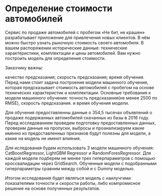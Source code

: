 # Определение стоимости автомобилей
Сервис по продаже автомобилей с пробегом «Не бит, не крашен» разрабатывает приложение для привлечения новых клиентов. В нём можно быстро узнать рыночную стоимость своего автомобиля. В вашем распоряжении исторические данные: технические характеристики, комплектации и цены автомобилей. Вам нужно построить модель для определения стоимости.

Заказчику важны:

качество предсказания;
скорость предсказания;
время обучения.
Перед нами стоит задача построения модели машинного обучения, которая предсказывает стоимость автомобилей с пробегом на основе технических характеристик и комплектации. Основные требования к модели машинного обучения: точность предсказания(не менее 2500 по RMSE), скорость предсказания. и время обучения модели.

Для обучения предоставленны данные о 354,5 тысячах объявлений о продаже подержанных автомобилей скачанных из базы в 2016 году. Перед исследованием проведем подготовку предоставленных данных, проверим данные на пропуски, выбросы и проанализируем какие именно из предоставленных признаков будут полезны для модели, а какие на модель не имеют влияния.

Для иследования будем использовать 3 модели машинного обучения: CatBoostRegressor, LightGBM Regressor и RandomForesRegressor. Для каждой модели подберем не менее трех гиперпараметров с помощью кроссвалидации через GridSearch. Обученные модели с подобранными гиперпараметры сравним между собой и с Dummy моделью.

Итогом исследования будет являться модель с наилучгими показателями точности и скорости работы, либо компромисное решение на основе полученных результатов.
